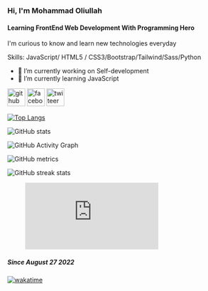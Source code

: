 ### Hi, I'm Mohammad Oliullah
#### Learning FrontEnd Web Development With Programming Hero

I'm curious to know and learn new technologies everyday

Skills: JavaScript/ HTML5 / CSS3/Bootstrap/Tailwind/Sass/Python

- 🔭 I’m currently working on Self-development 
- 🌱 I’m currently learning JavaScript 


[<img src='https://cdn.jsdelivr.net/npm/simple-icons@3.0.1/icons/github.svg' alt='github' height='40'>](https://github.com/Oliulla)  [<img src='https://cdn.jsdelivr.net/npm/simple-icons@3.0.1/icons/facebook.svg' alt='facebook' height='40'>](https://www.facebook.com/oliullah0011)
[<img src='https://cdn.jsdelivr.net/npm/simple-icons@3.0.1/icons/twiteer.svg' alt='twiteer' height='40'>](https://www.twiteer.com/oliulla22093898)

[![Top Langs](https://github-readme-stats.vercel.app/api/top-langs/?username=Oliulla)](https://github.com/anuraghazra/github-readme-stats)

![GitHub stats](https://github-readme-stats.vercel.app/api?username=Oliulla&show_icons=true&count_private=true)  

![GitHub Activity Graph](https://activity-graph.herokuapp.com/graph?username=Oliulla)  

![GitHub metrics](https://metrics.lecoq.io/Oliulla)  

![GitHub streak stats](https://github-readme-streak-stats.herokuapp.com/?user=Oliulla)  

<figure><embed src="https://wakatime.com/share/@oliullah/6608de1a-67b3-4969-a7dd-c1403d42be4e.svg"></embed></figure>

##### Since August 27 2022
[![wakatime](https://wakatime.com/badge/user/39bf1298-9e9c-47fd-b4a6-77a1f8eb2813.svg)](https://wakatime.com/@39bf1298-9e9c-47fd-b4a6-77a1f8eb2813)

<!-- <a href="https://wakatime.com/@39bf1298-9e9c-47fd-b4a6-77a1f8eb2813"><img src="https://wakatime.com/badge/user/39bf1298-9e9c-47fd-b4a6-77a1f8eb2813.svg" alt="Total time coded since Aug 27 2022" /></a> -->

